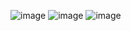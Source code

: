 ![image](https://github.com/timurIsaevIY/Ozon_route_256_2024/assets/118661906/0c986366-e78c-4366-b1e1-b0e77bc27d6e)
![image](https://github.com/timurIsaevIY/Ozon_route_256_2024/assets/118661906/96cfd3b5-af9d-47a4-bbe8-96199dfbf536)
![image](https://github.com/timurIsaevIY/Ozon_route_256_2024/assets/118661906/88c462c7-51d3-4b7f-ab81-9a18bbd4c686)
